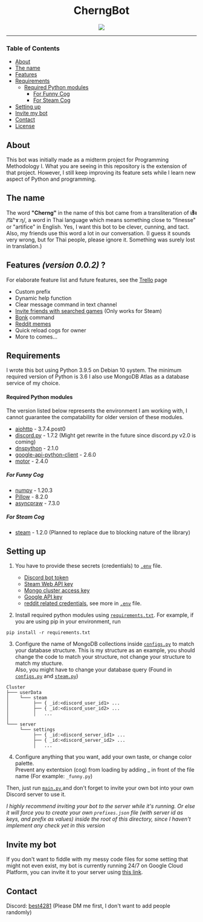 <h1 align="center">CherngBot</h1>
<p align="center">
  <img src="https://cdn.discordapp.com/avatars/729564576559005707/b17810e2e0fd18c6a7c604bfe7e51b3d.png?size=128" />
</p>

------------
### **Table of Contents**

- [About](#About)
- [The name](#The-name)
- [Features](#features-version-001)
- [Requirements](#Requirements)
  - [Required Python modules](#Required-Python-modules)
    - [For Funny Cog](#For-Funny-Cog)
    - [For Steam Cog](#For-Steam-Cog)
- [Setting up](#Setting-up)
- [Invite my bot](#Invite-my-bot)
- [Contact](#contact)
- [License](#license)


## About
This bot was initially made as a midterm project for Programming Methodology I. What you are seeing in this repository is the extension of that project. However, I still keep improving its feature sets while I learn new aspect of Python and programming.


## The name
The word **"Cherng"** in the name of this bot came from a transliteration of **เชิง** /t͡ɕʰɤːŋ/, a word in Thai language which means something close to "finesse" or "artifice" in English. Yes, I want this bot to be clever, cunning, and tact. Also, my friends use this word a lot in our conversation.
(I guess it sounds very wrong, but for Thai people, please ignore it. Something was surely lost in translation.)


## Features *(version 0.0.2)* ?
For elaborate feature list and future features, see the [Trello](https://trello.com/b/zkk36IIC/bot-features) page
- Custom prefix
- Dynamic help function
- Clear message command in text channel
- [Invite friends with searched games](./cogs/steam.py) (Only works for Steam)
- [Bonk](./cogs/funny.py) command
- [Reddit memes](./cogs/funny.py)
- Quick reload cogs for owner
- More to comes...  


## Requirements
I wrote this bot using Python 3.9.5 on Debian 10 system.
The minimum required version of Python is 3.6
I also use MongoDB Atlas as a database service of my choice.
#### Required Python modules
The version listed below represents the environment I am working with, I cannot guarantee the compatability for older version of these modules.
- [aiohttp](https://docs.aiohttp.org/) - 3.7.4.post0
- [discord.py](https://discordpy.readthedocs.io/) - 1.7.2 (Might get rewrite in the future since discord.py v2.0 is coming)
- [dnspython](https://www.dnspython.org/) - 2.1.0
- [google-api-python-client](https://github.com/googleapis/google-api-python-client) - 2.6.0
- [motor](https://github.com/mongodb/motor) - 2.4.0

##### For Funny Cog
- [numpy](https://numpy.org/) - 1.20.3
- [Pillow](https://python-pillow.org/) - 8.2.0
- [asyncpraw](https://asyncpraw.readthedocs.io/) - 7.3.0

##### For Steam Cog
- [steam](https://github.com/ValvePython/steam) - 1.2.0 (Planned to replace due to blocking nature of the library)


## Setting up
1. You have to provide these secrets (credentials) to [`.env`](./.env) file.
    - [Discord bot token](https://discord.com/developers/applications)
    - [Steam Web API key](https://steamcommunity.com/login/home/?goto=%2Fdev%2Fapikey)
    - [Mongo cluster access key](https://docs.atlas.mongodb.com/connect-to-cluster/#connect-to-a-cluster)
    - [Google API key](https://console.cloud.google.com/apis/credentials?_ga=2.234237150.1566059940.1622774822-1399153718.1622774822)
    - [reddit related credentials](https://www.reddit.com/prefs/apps/), see more in [`.env`](./.env) file.

2. Install required python modules using [`requirements.txt`](./requirements.txt). For example, if you are using pip in your environment, run
```Shell
pip install -r requirements.txt
```

3. Configure the name of MongoDB collections inside [`configs.py`](./configs.py) to match your database structure. This is my structure as an example, you should change the code to match your structure, not change your structure to match my stucture.  
Also, you might have to change your database query (Found in [`configs.py`](./configs.py) and [`steam.py`](./cogs/steam.py))
```
Cluster
├─── userData
│    └─── steam
│         ├── { _id:<discord_user_id1> ...
│         ├── { _id:<discord_user_id2> ...
│         │   ...
│   
└─── server
     └─── settings
          ├── { _id:<discord_server_id1> ...
          ├── { _id:<discord_server_id2> ...
          │   ...
```

4. Configure anything that you want, add your own taste, or change color palette.  
Prevent any extentsion (cog) from loading by adding _ in front of the file name (For example: `_funny.py`)

Then, just run [`main.py`](./main.py),and don't forget to invite your own bot into your own Discord server to use it.


_I highly recommend inviting your bot to the server while it's running. Or else it will force you to create your own `prefixes.json` file (with server id as keys, and prefix as values) inside the root of this directory, since I haven't implement any check yet in this version_


## Invite my bot
If you don't want to fiddle with my messy code files for some setting that might not even exist, my bot is currently running 24/7 on Google Cloud Platform, you can invite it to your server using [this link](https://discord.com/api/oauth2/authorize?client_id=729564576559005707&permissions=8&scope=bot).

## Contact
Discord: [best4281](https://discordapp.com/users/283765324401344514) (Please DM me first, I don't want to add people randomly)
